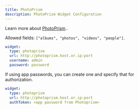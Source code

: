 ```yaml
---
title: PhotoPrism
description: PhotoPrism Widget Configuration
---
```


Learn more about [PhotoPrism](https://github.com/photoprism/photoprism)..

Allowed fields: `["albums", "photos", "videos", "people"]`.

```yaml
widget:
  type: photoprism
  url: http://photoprism.host.or.ip:port
  username: admin
  password: password
```

If using app passwords, you can create one and specify that for authorization.

```yaml
widget:
  type: photoprism
  url: http://photoprism.host.or.ip:port
  authToken: <app password from Photoprism>
```
